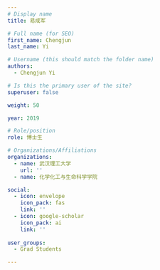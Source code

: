 ```yaml
---
# Display name
title: 易成军

# Full name (for SEO)
first_name: Chengjun
last_name: Yi

# Username (this should match the folder name)
authors:
  - Chengjun Yi

# Is this the primary user of the site?
superuser: false

weight: 50

year: 2019

# Role/position
role: 博士生

# Organizations/Affiliations
organizations:
  - name: 武汉理工大学
    url: ''
  - name: 化学化工与生命科学学院

social:
  - icon: envelope
    icon_pack: fas
    link: ''
  - icon: google-scholar
    icon_pack: ai
    link: ''
  
user_groups:
  - Grad Students

---
```




